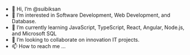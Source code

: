 - 👋 Hi, I’m @suibiksan
- 👀 I’m interested in Software Development, Web Development, and Database.
- 🌱 I’m currently learning JavaScript, TypeScript, React, Angular, Node.js, and Microsoft SQL
- 💞️ I’m looking to collaborate on innovation IT projects.
- 📫 How to reach me ...

<!---
suibiksan/suibiksan is a ✨ special ✨ repository because its `README.md` (this file) appears on your GitHub profile.
You can click the Preview link to take a look at your changes.
--->
